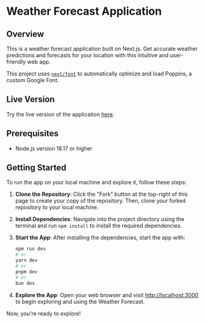 # Weather Forecast Application

## Overview
This is a weather forecast application built on Next.js. Get accurate weather predictions and forecasts for your location with this intuitive and user-friendly web app.

This project uses [`next/font`](https://nextjs.org/docs/basic-features/font-optimization) to automatically optimize and load Poppins, a custom Google Font.

## Live Version
Try the live version of the application [here](https://next-weather-forecast-nine.vercel.app/).

## Prerequisites

- Node.js version 18.17 or higher

## Getting Started

To run the app on your local machine and explore it, follow these steps:

1. **Clone the Repository**: Click the "Fork" button at the top-right of this page to create your copy of the repository. Then, clone your forked repository to your local machine.

2. **Install Dependencies**: Navigate into the project directory using the terminal and run `npm install` to install the required dependencies.

3. **Start the App**: After installing the dependencies, start the app with:
    ```bash
    npm run dev
    # or
    yarn dev
    # or
    pnpm dev
    # or
    bun dev
    ```

4. **Explore the App**: Open your web browser and visit [http://localhost:3000](http://localhost:3000) to begin exploring and using the Weather Forecast.

Now, you're ready to explore!
